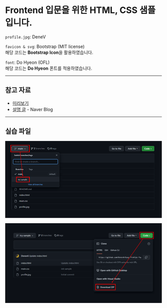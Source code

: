 # Frontend 입문을 위한 HTML, CSS 샘플입니다.  

`profile.jpg`:  DeneV  

`favicon & svg`: Bootstrap (MIT license)  
해당 코드는 **Bootstrap Icon**을 활용하였습니다.  

`font`: Do Hyeon (OFL)  
해당 코드는 **Do Hyeon** 폰트를 적용하였습니다.  

---

## 참고 자료

- [미리보기](https://profile-sample.netlify.app/)  
- [설명 글](https://blog.naver.com/music5038/222608092073) - Naver Blog  

---

## 실습 파일

 
![try-sample branch로 이동](src/1.png)  

![ZIP 파일로 다운로드](src/2.png)  

